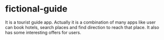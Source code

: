 # fictional-guide
It is a tourist guide app. Actually it is a combination of many apps like user can book hotels, search places and find direction to reach that place. It also has some interesting offers for users.
